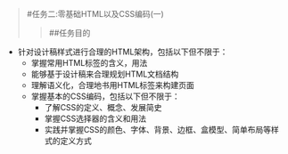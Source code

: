 >#任务二:零基础HTML以及CSS编码(一)
>>##任务目的
* 针对设计稿样式进行合理的HTML架构，包括以下但不限于：
    * 掌握常用HTML标签的含义，用法
    * 能够基于设计稿来合理规划HTML文档结构
    * 理解语义化，合理地书用HTML标签来构建页面
    * 掌握基本的CSS编码，包括以下但不限于：
        * 了解CSS的定义、概念、发展简史
        * 掌握CSS选择器的含义和用法
        * 实践并掌握CSS的颜色、字体、背景、边框、盒模型、简单布局等样式的定义方式